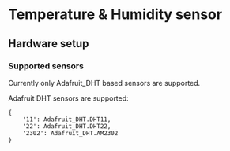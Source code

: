 # Temperature & Humidity sensor

## Hardware setup


### Supported sensors
Currently only Adafruit_DHT based sensors are supported.

Adafruit DHT sensors are supported:

    { 
        '11': Adafruit_DHT.DHT11,
        '22': Adafruit_DHT.DHT22,
        '2302': Adafruit_DHT.AM2302 
    }


